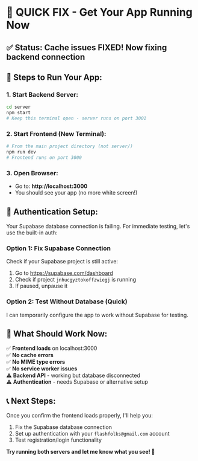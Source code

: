 # 🚀 QUICK FIX - Get Your App Running Now

## ✅ **Status: Cache issues FIXED! Now fixing backend connection**

## 🔧 **Steps to Run Your App:**

### 1. **Start Backend Server:**
```bash
cd server
npm start
# Keep this terminal open - server runs on port 3001
```

### 2. **Start Frontend (New Terminal):**
```bash
# From the main project directory (not server/)
npm run dev
# Frontend runs on port 3000
```

### 3. **Open Browser:**
- Go to: **http://localhost:3000**
- You should see your app (no more white screen!)

## 🔐 **Authentication Setup:**

Your Supabase database connection is failing. For immediate testing, let's use the built-in auth:

### Option 1: Fix Supabase Connection
Check if your Supabase project is still active:
1. Go to https://supabase.com/dashboard
2. Check if project `jnhucgyztokoffzwiegj` is running
3. If paused, unpause it

### Option 2: Test Without Database (Quick)
I can temporarily configure the app to work without Supabase for testing.

## 🎯 **What Should Work Now:**

✅ **Frontend loads** on localhost:3000  
✅ **No cache errors**  
✅ **No MIME type errors**  
✅ **No service worker issues**  
⚠️ **Backend API** - working but database disconnected  
⚠️ **Authentication** - needs Supabase or alternative setup  

## 📞 **Next Steps:**

Once you confirm the frontend loads properly, I'll help you:
1. Fix the Supabase database connection
2. Set up authentication with your `flashfolks@gmail.com` account
3. Test registration/login functionality

**Try running both servers and let me know what you see! 🚀**